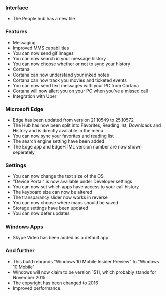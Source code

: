 ### Interface
- The People hub has a new tile

### Features
- Messaging
 - Improved MMS capabilities
 - You can now send gif images
 - You can now search in your message history
 - You can now choose whether or not to sync your history
- Cortana
 - Cortana can now understand your inked notes
 - Cortana can now track you movies and ticketed events
 - You can now send text messages with your PC from Cortana
 - Cortana will now allert you on your PC when you've a missed call
 - Integration with Uber

### Microsoft Edge
- Edge has been updated from version 21.10549 to 25.10572
- The Hub has now been split into Favorites, Reading list, Downloads and History and is directly available in the menu
- You can now sync your favorites and reading list
- The search engine setting have been added
- The Edge app and EdgeHTML version number are now shown seperately

### Settings
- You can now change the text size of the OS
- "Device Portal" is now available under Developer settings
- You can now set which apps have access to your call history
- The keyboard size can now be altered
- The transparancy slider now works in reverse
- You can now choose where maps should be saved
- Storage settings have been updated
- You can now defer updates

### Windows Apps
- Skype Video has been added as a default app

### And further
- This build rebrands "Windows 10 Mobile Insider Preview" to "Windows 10 Mobile"
- Windows will now claim to be version 1511, which probably stands for November 2015
- The copyright has been changed to 2016
- Improved performance